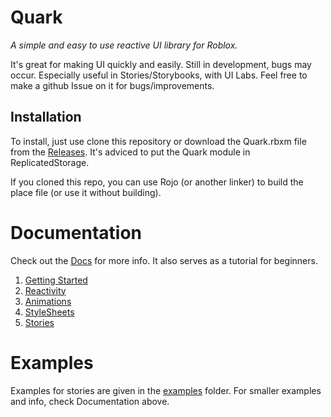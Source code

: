 # Quark
*A simple and easy to use reactive UI library for Roblox.*

It's great for making UI quickly and easily. Still in development, bugs may occur. Especially useful in Stories/Storybooks, with UI Labs. Feel free to make a github Issue on it for bugs/improvements.

## Installation
To install, just use clone this repository or download the Quark.rbxm file from the [Releases](github.com/creepersaur/Quark/Releases).
It's adviced to put the Quark module in ReplicatedStorage.

If you cloned this repo, you can use Rojo (or another linker) to build the place file (or use it without building).

# Documentation
Check out the [Docs](./docs/) for more info. It also serves as a tutorial for beginners.

1. [Getting Started](./docs/1.GettingStarted.md)
2. [Reactivity](./docs/2.Reactivity.md)
3. [Animations](./docs/3.Animations.md)
4. [StyleSheets](./docs/4.StyleSheets.md)
5. [Stories](./docs//5.Stories.md)

# Examples
Examples for stories are given in the [examples](./src/examples/) folder. For smaller examples and info, check Documentation above.